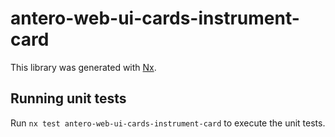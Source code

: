 # antero-web-ui-cards-instrument-card

This library was generated with [Nx](https://nx.dev).

## Running unit tests

Run `nx test antero-web-ui-cards-instrument-card` to execute the unit tests.
